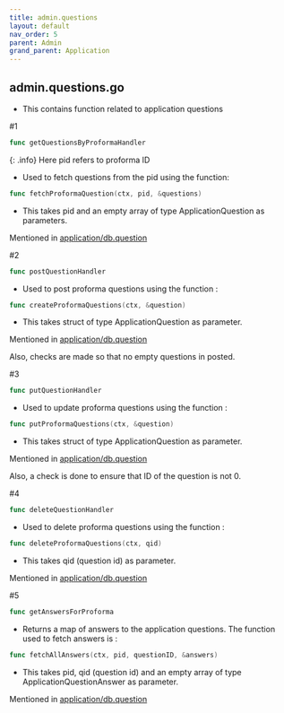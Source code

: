 ```yaml
---
title: admin.questions
layout: default
nav_order: 5
parent: Admin
grand_parent: Application
---
```

## admin.questions.go

* This contains function related to application questions

#1
```go
func getQuestionsByProformaHandler
```
{: .info}
Here pid refers to proforma ID

* Used to fetch questions from the pid using the function:
```go
func fetchProformaQuestion(ctx, pid, &questions)
```

  * This takes pid and an empty array of type 
    ApplicationQuestion as parameters. 

Mentioned in [application/db.question]()

#2
```go 
func postQuestionHandler
```
* Used to post proforma questions using the function :
```go 
func createProformaQuestions(ctx, &question) 
``` 
  * This takes struct of type ApplicationQuestion as parameter.

Mentioned in [application/db.question]()

Also, checks are made so that no empty questions in posted.

#3 
```go
func putQuestionHandler
```
* Used to update proforma questions using the function :
```go 
func putProformaQuestions(ctx, &question) 
``` 
  * This takes struct of type 
    ApplicationQuestion as parameter.

Mentioned in [application/db.question]()

Also, a check is done to ensure that ID of the question is not 0.

#4
```go
func deleteQuestionHandler
```
* Used to delete proforma questions using the function :
```go 
func deleteProformaQuestions(ctx, qid) 
``` 
  * This takes qid (question id) as parameter.

Mentioned in [application/db.question]()

#5
```go 
func getAnswersForProforma
```
* Returns a map of answers to the application questions.
The function used to fetch answers is :
```go 
func fetchAllAnswers(ctx, pid, questionID, &answers)
```
  * This takes pid, qid (question id) and an empty 
    array of type ApplicationQuestionAnswer as parameter.

Mentioned in [application/db.question]()




